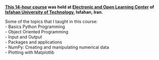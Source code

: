 <p><strong><a href="http://mojtabakhodadadi.physics.iut.ac.ir/content/python-short-couse-physics-student-introduction-scientific-computing-14-hours">This 14-hour course</a> was held at <a href="http://eeoec.iut.ac.ir/">Electronic and Open Learning Center</a> of <a href="http://iut.ac.ir/">Isfahan University of Technology</a>, Isfahan, Iran.</strong></p>
<p class="rteindent1"><span class="hps">Some of the</span> <span class="hps">topics that</span> <span class="hps">I</span> taught <span class="hps">in</span> this <span class="hps">course: </span><br />
- Basics Python Programming<br />
- Object Oriented Programming<br />
- Input and Output<br />
- Packages and applications<br />
- NumPy: Creating and manipulating numerical data<br />
- Plotting with Matplotlib</p>
